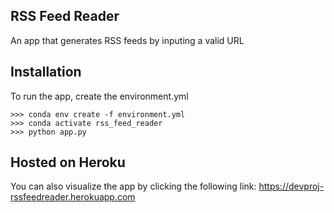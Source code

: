 ## RSS Feed Reader
An app that generates RSS feeds by inputing a valid URL

## Installation
To run the app, create the environment.yml

```
>>> conda env create -f environment.yml
>>> conda activate rss_feed_reader
>>> python app.py
```

## Hosted on Heroku
You can also visualize the app by clicking the following link: https://devproj-rssfeedreader.herokuapp.com